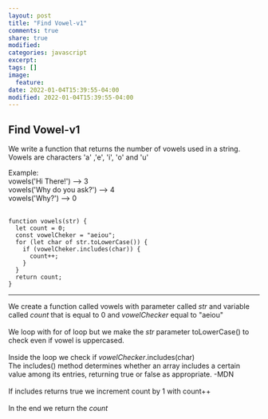 ```yaml
---
layout: post
title: "Find Vowel-v1"
comments: true
share: true
modified:
categories: javascript
excerpt:
tags: []
image:
  feature:
date: 2022-01-04T15:39:55-04:00
modified: 2022-01-04T15:39:55-04:00
---
```


## Find Vowel-v1
We write a function that returns the number of vowels used in a string. Vowels are characters 'a' ,'e', 'i', 'o' and 'u'


Example:<br>
vowels('Hi There!') --> 3<br>
vowels('Why do you ask?') --> 4<br>
vowels('Why?') --> 0<br>
<br>





~~~
function vowels(str) {
  let count = 0;
  const vowelCheker = "aeiou";
  for (let char of str.toLowerCase()) {
    if (vowelCheker.includes(char)) {
      count++;
    }
  }
  return count;
}
~~~
___
We create a function called vowels with parameter called *str* and variable called *count* that is equal to 0 and *vowelChecker* equal to "aeiou"
<br><br>
We loop with for of loop but we make the *str* parameter toLowerCase() to check even if vowel is uppercased.
<br><br>
 Inside the loop we check if *vowelChecker*.includes(char)
<br>
The includes() method determines whether an array includes a certain value among its entries, returning true or false as appropriate. -MDN 
<br><br>
If includes returns true we increment count by 1 with count++
<br><br>
In the end we return the *count*